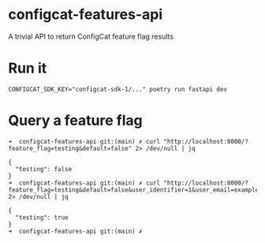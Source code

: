 # configcat-features-api

A trivial API to return ConfigCat feature flag results

# Run it

`CONFIGCAT_SDK_KEY="configcat-sdk-1/..." poetry run fastapi dev`

# Query a feature flag

```
➜  configcat-features-api git:(main) ✗ curl "http://localhost:8000/?feature_flag=testing&default=false" 2> /dev/null | jq 

{
  "testing": false
}
➜  configcat-features-api git:(main) ✗ curl "http://localhost:8000/?feature_flag=testing&default=false&user_identifier=1&user_email=example@example.com" 2> /dev/null | jq

{
  "testing": true
}
➜  configcat-features-api git:(main) ✗

```
